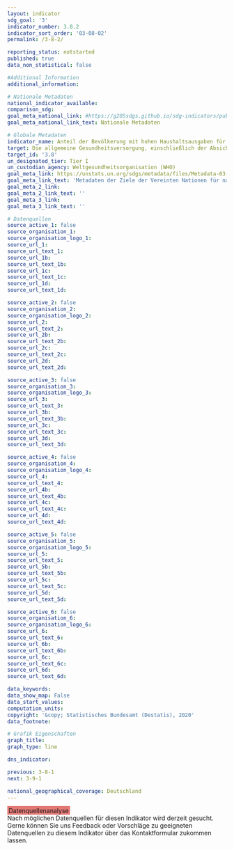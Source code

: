 ```yaml
---
layout: indicator
sdg_goal: '3'
indicator_number: 3.8.2
indicator_sort_order: '03-08-02'
permalink: /3-8-2/

reporting_status: notstarted
published: true
data_non_statistical: false

#Additional Information
additional_information: 

# Nationale Metadaten
national_indicator_available: 
comparison_sdg: 
goal_meta_national_link: #https://g205sdgs.github.io/sdg-indicators/public/MetaDe/3.8.2.pdf
goal_meta_national_link_text: Nationale Metadaten

# Globale Metadaten
indicator_name: Anteil der Bevölkerung mit hohen Haushaltsausgaben für Gesundheit als Anteil an den gesamten Haushaltsausgaben oder -einkommen
target: Die allgemeine Gesundheitsversorgung, einschließlich der Absicherung gegen finanzielle Risiken, den Zugang zu hochwertigen grundlegenden Gesundheitsdiensten und den Zugang zu sicheren, wirksamen, hochwertigen und bezahlbaren unentbehrlichen Arzneimitteln und Impfstoffen für alle erreichen
target_id: '3.8'
un_designated_tier: Tier I
un_custodian_agency: Weltgesundheitsorganisation (WHO)
goal_meta_link: https://unstats.un.org/sdgs/metadata/files/Metadata-03-08-02.pdf
goal_meta_link_text: 'Metadaten der Ziele der Vereinten Nationen für nachhaltige Entwicklung'
goal_meta_2_link: 
goal_meta_2_link_text: ''
goal_meta_3_link: 
goal_meta_3_link_text: ''

# Datenquellen
source_active_1: false
source_organisation_1: 
source_organisation_logo_1: 
source_url_1: 
source_url_text_1: 
source_url_1b: 
source_url_text_1b: 
source_url_1c: 
source_url_text_1c: 
source_url_1d: 
source_url_text_1d: 

source_active_2: false
source_organisation_2: 
source_organisation_logo_2: 
source_url_2: 
source_url_text_2: 
source_url_2b: 
source_url_text_2b: 
source_url_2c: 
source_url_text_2c: 
source_url_2d: 
source_url_text_2d: 

source_active_3: false
source_organisation_3: 
source_organisation_logo_3: 
source_url_3: 
source_url_text_3: 
source_url_3b: 
source_url_text_3b: 
source_url_3c: 
source_url_text_3c: 
source_url_3d: 
source_url_text_3d: 

source_active_4: false
source_organisation_4: 
source_organisation_logo_4: 
source_url_4: 
source_url_text_4: 
source_url_4b: 
source_url_text_4b: 
source_url_4c: 
source_url_text_4c: 
source_url_4d: 
source_url_text_4d: 

source_active_5: false
source_organisation_5: 
source_organisation_logo_5: 
source_url_5: 
source_url_text_5: 
source_url_5b: 
source_url_text_5b: 
source_url_5c: 
source_url_text_5c: 
source_url_5d: 
source_url_text_5d: 

source_active_6: false
source_organisation_6: 
source_organisation_logo_6: 
source_url_6: 
source_url_text_6: 
source_url_6b: 
source_url_text_6b: 
source_url_6c: 
source_url_text_6c: 
source_url_6d: 
source_url_text_6d: 

data_keywords: 
data_show_map: False
data_start_values: 
computation_units: 
copyright: '&copy; Statistisches Bundesamt (Destatis), 2020'
data_footnote: 

# Grafik Eigenschaften
graph_title: 
graph_type: line

dns_indicator: 

previous: 3-8-1
next: 3-9-1

national_geographical_coverage: Deutschland
---
```


<span style="background-color:#E27874;padding-bottom: 1px;padding-top: 2px;padding-left: 3px;padding-right: 3px;"> Datenquellenanalyse </span><br>
Nach möglichen Datenquellen für diesen Indikator wird derzeit gesucht.
Gerne können Sie uns Feedback oder Vorschläge zu geeigneten Datenquellen zu diesem Indikator über das Kontaktformular zukommen lassen.